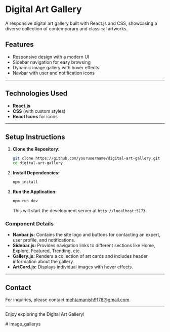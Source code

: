 # Digital Art Gallery

A responsive digital art gallery built with React.js and CSS, showcasing a diverse collection of contemporary and classical artworks.

## Features

- Responsive design with a modern UI
- Sidebar navigation for easy browsing
- Dynamic image gallery with hover effects
- Navbar with user and notification icons

---

## Technologies Used

- **React.js**
- **CSS** (with custom styles)
- **React Icons** for icons

---

## Setup Instructions

1. **Clone the Repository:**

   ```bash
   git clone https://github.com/yourusername/digital-art-gallery.git
   cd digital-art-gallery
   ```

2. **Install Dependencies:**

   ```bash
   npm install
   ```

3. **Run the Application:**

   ```bash
   npm run dev
   ```

   This will start the development server at `http://localhost:5173`.





### Component Details

- **Navbar.js:** Contains the site logo and buttons for contacting an expert, user profile, and notifications.
- **Sidebar.js:** Provides navigation links to different sections like Home, Explore, Featured, Trending, etc.
- **Gallery.js:** Renders a collection of art cards and includes header information about the gallery.
- **ArtCard.js:** Displays individual images with hover effects.

---



## Contact

For inquiries, please contact [mehtamanish9176@gmail.com](mailto:mehtamanish9176@gmail.com).

---

Enjoy exploring the Digital Art Gallery!

#   i m a g e _ g a l l e r y s  
 